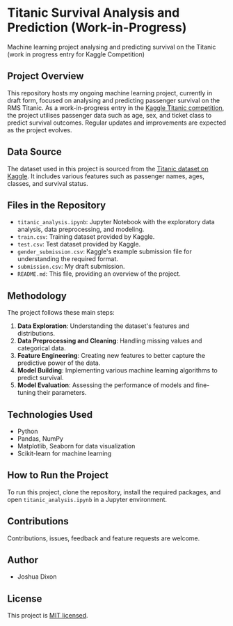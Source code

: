 # Titanic Survival Analysis and Prediction (Work-in-Progress)
Machine learning project analysing and predicting survival on the Titanic (work in progress entry for Kaggle Competition)

## Project Overview
This repository hosts my ongoing machine learning project, currently in draft form, focused on analysing and predicting passenger survival on the RMS Titanic. As a work-in-progress entry in the [Kaggle Titanic competition](https://www.kaggle.com/c/titanic), the project utilises passenger data such as age, sex, and ticket class to predict survival outcomes. Regular updates and improvements are expected as the project evolves.


## Data Source
The dataset used in this project is sourced from the [Titanic dataset on Kaggle](https://www.kaggle.com/c/titanic/data). It includes various features such as passenger names, ages, classes, and survival status.

## Files in the Repository
- `titanic_analysis.ipynb`: Jupyter Notebook with the exploratory data analysis, data preprocessing, and modeling.
- `train.csv`: Training dataset provided by Kaggle.
- `test.csv`: Test dataset provided by Kaggle.
- `gender_submission.csv`: Kaggle's example submission file for understanding the required format.
- `submission.csv`: My draft submission.
- `README.md`: This file, providing an overview of the project.

## Methodology
The project follows these main steps:
1. **Data Exploration**: Understanding the dataset's features and distributions.
2. **Data Preprocessing and Cleaning**: Handling missing values and categorical data.
3. **Feature Engineering**: Creating new features to better capture the predictive power of the data.
4. **Model Building**: Implementing various machine learning algorithms to predict survival.
5. **Model Evaluation**: Assessing the performance of models and fine-tuning their parameters.

## Technologies Used
- Python
- Pandas, NumPy
- Matplotlib, Seaborn for data visualization
- Scikit-learn for machine learning

## How to Run the Project
To run this project, clone the repository, install the required packages, and open `titanic_analysis.ipynb` in a Jupyter environment.

## Contributions
Contributions, issues, feedback and feature requests are welcome.

## Author
- Joshua Dixon

## License
This project is [MIT licensed](https://github.com/joshua-dixon1/Titanic-Survival-Analysis-and-Prediction-Work-in-Progress-/blob/main/LICENSE).
